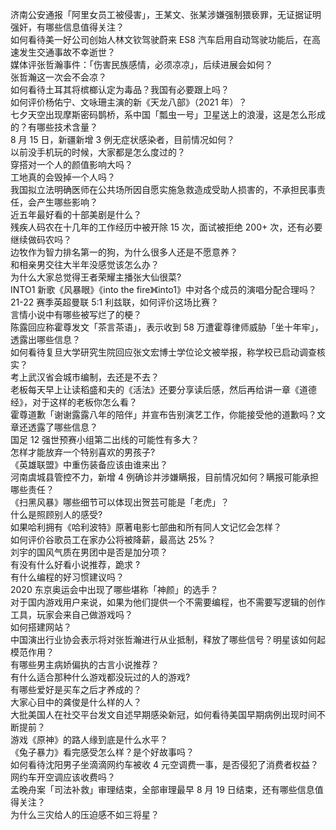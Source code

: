 济南公安通报「阿里女员工被侵害」，王某文、张某涉嫌强制猥亵罪，无证据证明强奸，有哪些信息值得关注？  
如何看待美一好公司创始人林文钦驾驶蔚来 ES8 汽车启用自动驾驶功能后，在高速发生交通事故不幸逝世？  
媒体评张哲瀚事件：「伤害民族感情，必须凉凉」，后续进展会如何？  
张哲瀚这一次会不会凉？  
如何看待土耳其将槟榔认定为毒品？我国有必要跟上吗？  
如何评价杨佑宁、文咏珊主演的新《天龙八部》（2021 年）？  
七夕天空出现摩斯密码鹊桥，系中国「瓢虫一号」卫星送上的浪漫，这是怎么形成的？有哪些技术含量？  
8 月 15 日，新疆新增 3 例无症状感染者，目前情况如何？  
以前没手机玩的时候，大家都是怎么度过的？  
穿搭对一个人的颜值影响大吗？  
工地真的会毁掉一个人吗？  
我国拟立法明确医师在公共场所因自愿实施急救造成受助人损害的，不承担民事责任，会产生哪些影响？  
近五年最好看的十部美剧是什么？  
残疾人码农在十几年的工作经历中被开除 15 次，面试被拒绝 200+ 次，还有必要继续做码农吗？  
边牧作为智力排名第一的狗，为什么很多人还是不愿意养？  
和相亲男交往大半年没感觉该怎么办？  
为什么大家总觉得王者荣耀主播张大仙很菜?  
INTO1 新歌《风暴眼》《into the fire》《into1》中对各个成员的演唱分配合理吗？  
21-22 赛季英超曼联 5:1 利兹联，如何评价这场比赛？  
言情小说中有哪些被写烂了的梗？  
陈露回应称霍尊发文「茶言茶语」，表示收到 58 万遭霍尊律师威胁「坐十年牢」，透露出哪些信息？  
如何看待复旦大学研究生院回应张文宏博士学位论文被举报，称学校已启动调查核实？  
考上武汉省会城市编制，去还是不去？  
老板每天早上让读稻盛和夫的《活法》还要分享读后感，然后再给讲一章《道德经》，对于这样的老板你怎么看？  
霍尊道歉「谢谢露露八年的陪伴」并宣布告别演艺工作，你能接受他的道歉吗？文章还透露了哪些信息？  
国足 12 强世预赛小组第二出线的可能性有多大？  
怎样才能放弃一个特别喜欢的男孩子?  
《英雄联盟》中重伤装备应该由谁来出？  
河南虞城县管控不力，新增 4 例确诊并涉嫌瞒报，目前情况如何？瞒报可能承担哪些责任？  
《扫黑风暴》哪些细节可以体现出贺芸可能是「老虎」？  
什么是照顾别人的感受?  
如果哈利拥有《哈利波特》原著电影七部曲和所有同人文记忆会怎样？  
如何评价谷歌员工在家办公将被降薪，最高达 25%？  
刘宇的国风气质在男团中是否是加分项？  
有没有什么好看小说推荐，跪求  ?  
有什么编程的好习惯建议吗？  
2020 东京奥运会中出现了哪些堪称「神颜」的选手？  
对于国内游戏用户来说，如果为他们提供一个不需要编程，也不需要写逻辑的创作工具，玩家会来自己做游戏吗？  
如何搭建网站？  
中国演出行业协会表示将对张哲瀚进行从业抵制，释放了哪些信号？明星该如何起模范作用？  
有哪些男主病娇偏执的古言小说推荐？  
有什么适合那种什么游戏都没玩过的人的游戏?  
有哪些爱好是买车之后才养成的？  
大家心目中的龚俊是什么样的人？  
大批美国人在社交平台发文自述早期感染新冠，如何看待美国早期病例出现时间不断提前？  
游戏《原神》的路人缘到底是什么水平？  
《兔子暴力》看完感受怎么样？是个好故事吗？  
如何看待沈阳男子坐滴滴网约车被收 4 元空调费一事，是否侵犯了消费者权益？网约车开空调应该收费吗？  
孟晚舟案「司法补救」审理结束，全部审理最早 8 月 19 日结束，还有哪些信息值得关注？  
为什么三灾给人的压迫感不如三将星？  
